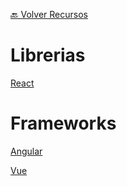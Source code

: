 [🔙 Volver Recursos](https://vanessamarely.github.io/recursos-frontend/)


# Librerias


[React](/librerias-frameworks/React.md)


# Frameworks


[Angular](/librerias-frameworks/Angular.md)


[Vue](/librerias-frameworks/Vue.md)
